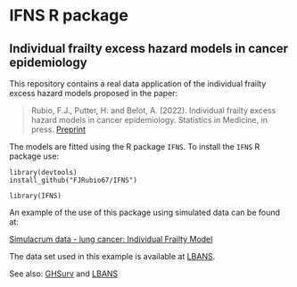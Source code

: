 # IFNS R package

## Individual frailty excess hazard models in cancer epidemiology

This repository contains a real data application of the individual frailty excess hazard models proposed in the paper:

> Rubio, F.J., Putter, H. and Belot, A. (2022). Individual frailty excess hazard models in cancer epidemiology. Statistics in Medicine, in press. [Preprint](https://drive.google.com/file/d/16Jc6T4EOgIAoSJa0IJM-kN8hVAV9cZDG/view)

The models are fitted using the R package `IFNS`. To install the `IFNS` R package use:

```
library(devtools)
install_github("FJRubio67/IFNS")

library(IFNS)
```

An example of the use of this package using simulated data can be found at:

[Simulacrum data - lung cancer: Individual Frailty Model](https://rpubs.com/FJRubio/IFNSSimulacrum)

The data set used in this example is available at [LBANS](https://github.com/FJRubio67/LBANS).

See also: [GHSurv](https://github.com/FJRubio67/GHSurv) and [LBANS](https://github.com/FJRubio67/LBANS)
